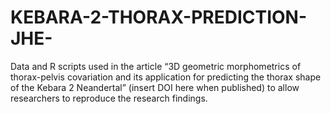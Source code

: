 # KEBARA-2-THORAX-PREDICTION-JHE-
Data and R scripts used in the article “3D geometric morphometrics of thorax-pelvis covariation and its application for predicting the thorax shape of the Kebara 2 Neandertal” (insert DOI here when published) to allow researchers to reproduce the research findings.
